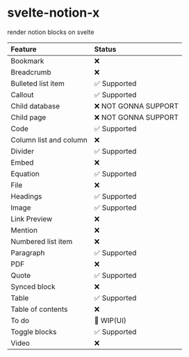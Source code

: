 # svelte-notion-x

render notion blocks on svelte

| Feature                | Status               |
| :--------------------- | :------------------- |
| Bookmark               | ❌                   |
| Breadcrumb             | ❌                   |
| Bulleted list item     | ✅ Supported         |
| Callout                | ✅ Supported         |
| Child database         | ❌ NOT GONNA SUPPORT |
| Child page             | ❌ NOT GONNA SUPPORT |
| Code                   | ✅ Supported         |
| Column list and column | ❌                   |
| Divider                | ✅ Supported         |
| Embed                  | ❌                   |
| Equation               | ✅ Supported         |
| File                   | ❌                   |
| Headings               | ✅ Supported         |
| Image                  | ✅ Supported         |
| Link Preview           | ❌                   |
| Mention                | ❌                   |
| Numbered list item     | ❌                   |
| Paragraph              | ✅ Supported         |
| PDF                    | ❌                   |
| Quote                  | ✅ Supported         |
| Synced block           | ❌                   |
| Table                  | ✅ Supported         |
| Table of contents      | ❌                   |
| To do                  | 🚧 WIP(UI)           |
| Toggle blocks          | ✅ Supported         |
| Video                  | ❌                   |
